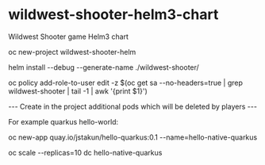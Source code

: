 # wildwest-shooter-helm3-chart
Wildwest Shooter game Helm3 chart

oc new-project wildwest-shooter-helm

helm install --debug --generate-name ./wildwest-shooter/

oc policy add-role-to-user edit -z $(oc get sa --no-headers=true | grep wildwest-shooter | tail -1 | awk '{print $1}')

--- Create in the project additional pods which will be deleted by players ---

For example quarkus hello-world:

oc new-app quay.io/jstakun/hello-quarkus:0.1 --name=hello-native-quarkus

oc scale --replicas=10 dc hello-native-quarkus

